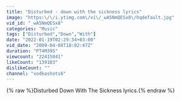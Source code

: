 ```yaml
---
title: "Disturbed - down with the sickness lyrics"
image: "https:\/\/i.ytimg.com\/vi\/_wA5NmQESx8\/hqdefault.jpg"
vid_id: "_wA5NmQESx8"
categories: "Music"
tags: ["Disturbed","Down","With"]
date: "2022-01-19T02:29:34+03:00"
vid_date: "2009-04-08T18:02:47Z"
duration: "PT4M39S"
viewcount: "22415841"
likeCount: "139103"
dislikeCount: ""
channel: "vodkashots6"
---
```

{% raw %}Disturbed Down With The Sickness lyrics.{% endraw %}
